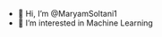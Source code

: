- 👋 Hi, I’m @MaryamSoltani1
- 👀 I’m interested in Machine Learning



<!---
MaryamSoltani1/MaryamSoltani1 is a ✨ special ✨ repository because its `README.md` (this file) appears on your GitHub profile.
You can click the Preview link to take a look at your changes.
--->

